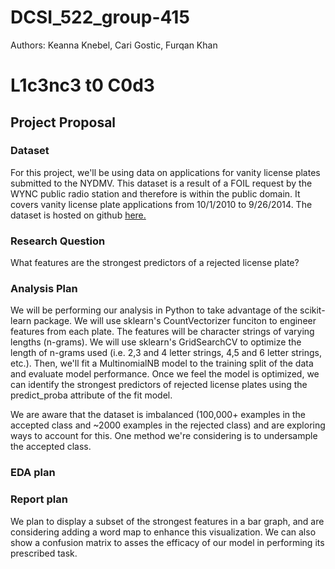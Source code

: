 # DCSI_522_group-415

Authors: Keanna Knebel, Cari Gostic, Furqan Khan

# L1c3nc3 t0 C0d3

## Project Proposal

### Dataset  
For this project, we'll be using data on applications for vanity license plates submitted to the NYDMV. This dataset is a result of a FOIL request by the WYNC public radio station and therefore is within the public domain.  It covers vanity license plate applications from 10/1/2010 to 9/26/2014. The dataset is hosted on github [here.](https://github.com/datanews/license-plates)  

### Research Question  
What features are the strongest predictors of a rejected license plate?

### Analysis Plan  
We will be performing our analysis in Python to take advantage of the scikit-learn package. We will use sklearn's CountVectorizer funciton to engineer features from each plate. The features will be character strings of varying lengths (n-grams). We will use sklearn's GridSearchCV to optimize the length of n-grams used (i.e. 2,3 and 4 letter strings, 4,5 and 6 letter strings, etc.). Then, we'll fit a MultinomialNB model to the training split of the data and evaluate model performance. Once we feel the model is optimized, we can identify the strongest predictors of rejected license plates using the predict_proba attribute of the fit model.

We are aware that the dataset is imbalanced (100,000+ examples in the accepted class and ~2000 examples in the rejected class) and are exploring ways to account for this. One method we're considering is to undersample the accepted class.

### EDA plan  


### Report plan
We plan to display a subset of the strongest features in a bar graph, and are considering adding a word map to enhance this visualization. We can also show a confusion matrix to asses the efficacy of our model in performing its prescribed task.
